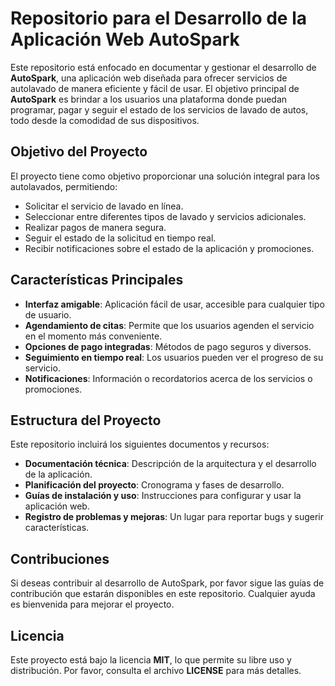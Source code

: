 # Repositorio para el Desarrollo de la Aplicación Web AutoSpark

Este repositorio está enfocado en documentar y gestionar el desarrollo de **AutoSpark**, una aplicación web diseñada para ofrecer servicios de autolavado de manera eficiente y fácil de usar. El objetivo principal de **AutoSpark** es brindar a los usuarios una plataforma donde puedan programar, pagar y seguir el estado de los servicios de lavado de autos, todo desde la comodidad de sus dispositivos.

## Objetivo del Proyecto

El proyecto tiene como objetivo proporcionar una solución integral para los autolavados, permitiendo:

- Solicitar el servicio de lavado en línea.
- Seleccionar entre diferentes tipos de lavado y servicios adicionales.
- Realizar pagos de manera segura.
- Seguir el estado de la solicitud en tiempo real.
- Recibir notificaciones sobre el estado de la aplicación y promociones.

## Características Principales

- **Interfaz amigable**: Aplicación fácil de usar, accesible para cualquier tipo de usuario.
- **Agendamiento de citas**: Permite que los usuarios agenden el servicio en el momento más conveniente.
- **Opciones de pago integradas**: Métodos de pago seguros y diversos.
- **Seguimiento en tiempo real**: Los usuarios pueden ver el progreso de su servicio.
- **Notificaciones**: Información o recordatorios acerca de los servicios o promociones.

## Estructura del Proyecto

Este repositorio incluirá los siguientes documentos y recursos:

- **Documentación técnica**: Descripción de la arquitectura y el desarrollo de la aplicación.
- **Planificación del proyecto**: Cronograma y fases de desarrollo.
- **Guías de instalación y uso**: Instrucciones para configurar y usar la aplicación web.
- **Registro de problemas y mejoras**: Un lugar para reportar bugs y sugerir características.

## Contribuciones

Si deseas contribuir al desarrollo de AutoSpark, por favor sigue las guías de contribución que estarán disponibles en este repositorio. Cualquier ayuda es bienvenida para mejorar el proyecto.

## Licencia

Este proyecto está bajo la licencia **MIT**, lo que permite su libre uso y distribución. Por favor, consulta el archivo **LICENSE** para más detalles.
